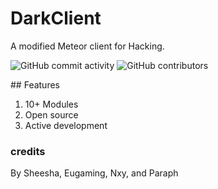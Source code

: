 # DarkClient
A modified Meteor client for Hacking.
<ls>

  <img alt="GitHub commit activity" src="https://img.shields.io/github/commit-activity/w/SatanaelCode/DarkClient?color=black"> <img alt="GitHub contributors" src="https://img.shields.io/github/contributors/SatanaelCode/DarkClient?color=black&label=Developers">

</ls>
## Features

1. 10+ Modules
3. Open source
5. Active development



### credits
By Sheesha, Eugaming, Nxy, and Paraph
